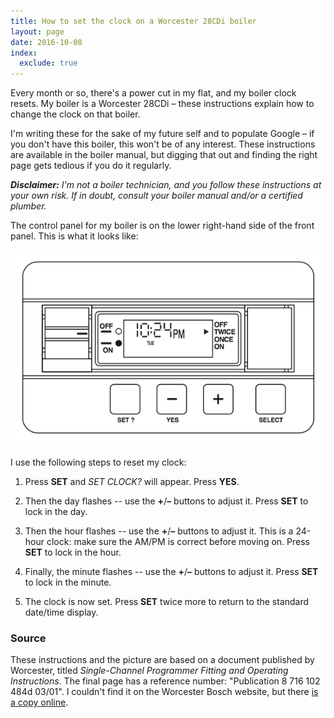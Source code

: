 ```yaml
---
title: How to set the clock on a Worcester 28CDi boiler
layout: page
date: 2016-10-08
index:
  exclude: true
---
```


Every month or so, there's a power cut in my flat, and my boiler clock resets.
My boiler is a Worcester 28CDi &ndash; these instructions explain how to change the clock on that boiler.

I'm writing these for the sake of my future self and to populate Google &ndash; if you don't have this boiler, this won't be of any interest.
These instructions are available in the boiler manual, but digging that out and finding the right page gets tedious if you do it regularly.

_**Disclaimer:** I'm not a boiler technician, and you follow these instructions at your own risk.
If in doubt, consult your boiler manual and/or a certified plumber._

The control panel for my boiler is on the lower right-hand side of the front panel.
This is what it looks like:

![Control panel for a Worcester 28CDi boiler](/images/notes/boiler-panel.png)

I use the following steps to reset my clock:

1.  Press **SET** and *SET CLOCK?* will appear.  Press **YES**.

2.  Then the day flashes -- use the **+**/**&ndash;** buttons to adjust it.
    Press **SET** to lock in the day.

3.  Then the hour flashes -- use the **+**/**&ndash;** buttons to adjust it.
    This is a 24-hour clock: make sure the AM/PM is correct before moving on.
    Press **SET** to lock in the hour.

4.  Finally, the minute flashes -- use the **+**/**&ndash;** buttons to adjust it.
    Press **SET** to lock in the minute.

5.  The clock is now set.
    Press **SET** twice more to return to the standard date/time display.

### Source

These instructions and the picture are based on a document published by Worcester, titled *Single-Channel Programmer Fitting and Operating Instructions*.
The final page has a reference number: "Publication 8 716 102 484d 03/01".
I couldn't find it on the Worcester Bosch website, but there [is a copy online](http://www.gotogasdocs.co.uk/f/m/Worcester/Other%20Equipment%20&%20Information/single-channel-programmer.pdf).